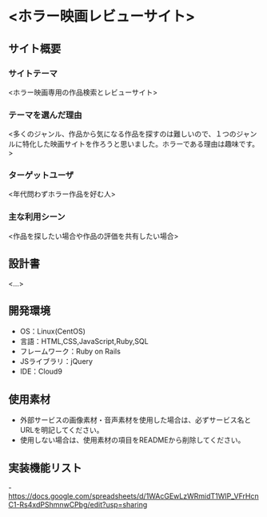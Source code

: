 # <ホラー映画レビューサイト>

## サイト概要
### サイトテーマ
<ホラー映画専用の作品検索とレビューサイト>

### テーマを選んだ理由
<多くのジャンル、作品から気になる作品を探すのは難しいので、１つのジャンルに特化した映画サイトを作ろうと思いました。ホラーである理由は趣味です。>

### ターゲットユーザ
<年代問わずホラー作品を好む人>

### 主な利用シーン
<作品を探したい場合や作品の評価を共有したい場合>

## 設計書
<...>

## 開発環境
- OS：Linux(CentOS)
- 言語：HTML,CSS,JavaScript,Ruby,SQL
- フレームワーク：Ruby on Rails
- JSライブラリ：jQuery
- IDE：Cloud9

## 使用素材
- 外部サービスの画像素材・音声素材を使用した場合は、必ずサービス名とURLを明記してください。
- 使用しない場合は、使用素材の項目をREADMEから削除してください。

## 実装機能リスト
-https://docs.google.com/spreadsheets/d/1WAcGEwLzWRmidT1WIP_VFrHcnC1-Rs4xdPShmnwCPbg/edit?usp=sharing